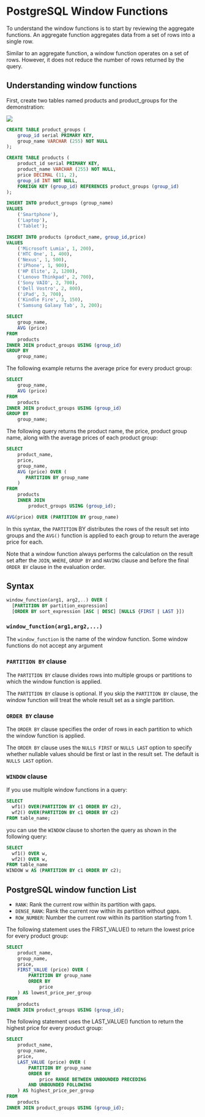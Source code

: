 # PostgreSQL Window Functions

To understand the window functions is to start by reviewing the aggregate functions. An aggregate function aggregates data from a set of rows into a single row.

Similar to an aggregate function, a window function operates on a set of rows. However, it does not reduce the number of rows returned by the query.


## Understanding window functions

First, create two tables named products and product_groups for the demonstration:

![](https://www.postgresqltutorial.com/wp-content/uploads/2016/06/products_product_groups_tables.png)

```sql
CREATE TABLE product_groups (
	group_id serial PRIMARY KEY,
	group_name VARCHAR (255) NOT NULL
);

CREATE TABLE products (
	product_id serial PRIMARY KEY,
	product_name VARCHAR (255) NOT NULL,
	price DECIMAL (11, 2),
	group_id INT NOT NULL,
	FOREIGN KEY (group_id) REFERENCES product_groups (group_id)
);
```

```sql
INSERT INTO product_groups (group_name)
VALUES
	('Smartphone'),
	('Laptop'),
	('Tablet');

INSERT INTO products (product_name, group_id,price)
VALUES
	('Microsoft Lumia', 1, 200),
	('HTC One', 1, 400),
	('Nexus', 1, 500),
	('iPhone', 1, 900),
	('HP Elite', 2, 1200),
	('Lenovo Thinkpad', 2, 700),
	('Sony VAIO', 2, 700),
	('Dell Vostro', 2, 800),
	('iPad', 3, 700),
	('Kindle Fire', 3, 150),
	('Samsung Galaxy Tab', 3, 200);
```

```sql
SELECT
	group_name,
	AVG (price)
FROM
	products
INNER JOIN product_groups USING (group_id)
GROUP BY
	group_name;
```

The following example returns the average price for every product group:

```sql
SELECT
	group_name,
	AVG (price)
FROM
	products
INNER JOIN product_groups USING (group_id)
GROUP BY
	group_name;
```

The following query returns the product name, the price, product group name, along with the average prices of each product group:

```sql
SELECT
	product_name,
	price,
	group_name,
	AVG (price) OVER (
	   PARTITION BY group_name
	)
FROM
	products
	INNER JOIN 
		product_groups USING (group_id);
```

```sql
AVG(price) OVER (PARTITION BY group_name)
```

In this syntax, the `PARTITION` BY distributes the rows of the result set into groups and the `AVG()` function is applied to each group to return the average price for each.

Note that a window function always performs the calculation on the result set after the `JOIN`, `WHERE`, `GROUP BY` and `HAVING` clause and before the final `ORDER BY` clause in the evaluation order.


## Syntax

```sql
window_function(arg1, arg2,..) OVER (
  [PARTITION BY partition_expression]
  [ORDER BY sort_expression [ASC | DESC] [NULLS {FIRST | LAST }])  
```

### `window_function(arg1,arg2,...)`

The `window_function` is the name of the window function. Some window functions do not accept any argument


### `PARTITION BY` clause

The `PARTITION BY` clause divides rows into multiple groups or partitions to which the window function is applied.

The `PARTITION BY` clause is optional. If you skip the `PARTITION BY` clause, the window function will treat the whole result set as a single partition.


### `ORDER BY` clause

The `ORDER BY` clause specifies the order of rows in each partition to which the window function is applied.

The `ORDER BY` clause uses the `NULLS FIRST` or `NULLS LAST` option to specify whether nullable values should be first or last in the result set. The default is `NULLS LAST` option.


### `WINDOW` clause

If you use multiple window functions in a query:

```sql
SELECT
  wf1() OVER(PARTITION BY c1 ORDER BY c2),
  wf2() OVER(PARTITION BY c1 ORDER BY c2)
FROM table_name;
```

you can use the `WINDOW` clause to shorten the query as shown in the following query:

```sql
SELECT 
  wf1() OVER w,
  wf2() OVER w,
FROM table_name
WINDOW w AS (PARTITION BY c1 ORDER BY c2);
```


## PostgreSQL window function List

- `RANK`: Rank the current row within its partition with gaps.
- `DENSE_RANK`: Rank the current row within its partition without gaps.
- `ROW_NUMBER`: Number the current row within its partition starting from 1.

The following statement uses the FIRST_VALUE() to return the lowest price for every product group:

```sql
SELECT
	product_name,
	group_name,
	price,
	FIRST_VALUE (price) OVER (
		PARTITION BY group_name
		ORDER BY
			price
	) AS lowest_price_per_group
FROM
	products
INNER JOIN product_groups USING (group_id);
```

The following statement uses the LAST_VALUE() function to return the highest price for every product group:

```sql
SELECT
	product_name,
	group_name,
	price,
	LAST_VALUE (price) OVER (
		PARTITION BY group_name
		ORDER BY
			price RANGE BETWEEN UNBOUNDED PRECEDING
		AND UNBOUNDED FOLLOWING
	) AS highest_price_per_group
FROM
	products
INNER JOIN product_groups USING (group_id);
```